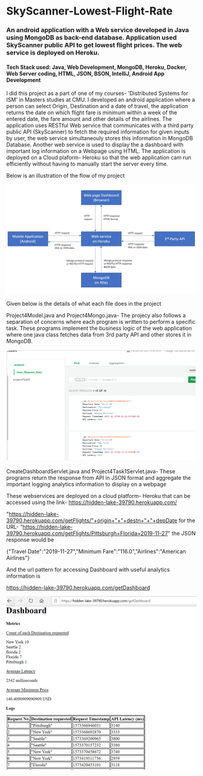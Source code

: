 # SkyScanner-Lowest-Flight-Rate
### An android application with a Web service developed in Java using MongoDB as back-end database. Application used SkyScanner public API to get lowest flight prices. The web service is deployed on Heroku.

#### Tech Stack used: Java, Web Development, MongoDB, Heroku, Docker, Web Server coding, HTML, JSON, BSON, IntelliJ, Android App Development

I did this project as a part of one of my courses- 'Distributed Systems for ISM' in Masters studies at CMU. I developed an android application where a person can select Origin, Destination and a date of travel, the application returns the date on which flight fare is minimum within a week of the entered date, the fare amount and other details of the airlines. The application uses RESTful Web service that communicates with a third party public API (SkyScanner) to fetch the required information for given inputs by user, the web service simultaneouly stores this information in MongoDB Database. Another web service is used to display the a dashboard with important log information on a Webpage using HTML. 
The application is deployed on a Cloud plaform- Heroku so that the web application cam run efficiently without having to manually start the server every time.

Below is an illustration of the flow of my project

![figure](https://github.com/kirtimotwani/SkyScanner-Lowest-Flight-Rate/blob/master/android.jpg)

Given below is the details of what each file does in the project

Project4Model.java and Project4Mongo.java- The projecy also follows a separation of concerns where each program is written to perform a specific task. These programs implement the business logic of the web application where one java class fetches data from 3rd party API and other stores it in MongoDB.

![mongo](https://github.com/kirtimotwani/SkyScanner-Lowest-Flight-Rate/blob/master/mongo.png)

CreateDashboardServlet.java and Project4Task1Servlet.java- These programs return the response from API in JSON format and aggregate the important logging analytics information to display on a webpage

These webservices are deployed on a cloud platform- Heroku that can be accessed using the link- https://hidden-lake-39790.herokuapp.com/ 

"https://hidden-lake-39790.herokuapp.com/getFlights/"+origin+"+"+destn+"+"+depDate for the URL- "https://hidden-lake-39790.herokuapp.com/getFlights/Pittsburgh+Florida+2019-11-27" the JSON response would be

{"Travel Date":"2019-11-27","Minimum Fare":"116.0","Airlines":"American Airlines"} 

And the url pattern for accessing Dashboard with useful analytics information is

https://hidden-lake-39790.herokuapp.com/getDashboard

![dash](https://github.com/kirtimotwani/SkyScanner-Lowest-Flight-Rate/blob/master/dash.png)
